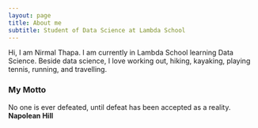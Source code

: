 ```yaml
---
layout: page
title: About me
subtitle: Student of Data Science at Lambda School
---
```


Hi, I am Nirmal Thapa. I am currently in Lambda School learning Data Science. Beside data science, I love working out, hiking, kayaking, playing tennis, running, and travelling.

### My Motto

No one is ever defeated, until defeat has been accepted as a reality.
                                                             **Napolean Hill**
